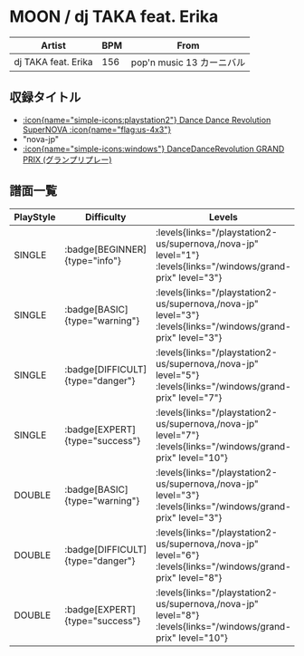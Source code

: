 # MOON / dj TAKA feat. Erika

|Artist|BPM|From|
|------|---|----|
|dj TAKA feat. Erika|156|pop'n music 13 カーニバル|

## 収録タイトル

- [:icon{name="simple-icons:playstation2"} Dance Dance Revolution SuperNOVA :icon{name="flag:us-4x3"}](/playstation2-us/supernova)
- "nova-jp"
- [:icon{name="simple-icons:windows"} DanceDanceRevolution GRAND PRIX (グランプリプレー)](/windows/grand-prix)

## 譜面一覧

|PlayStyle|Difficulty|Levels|Notes|Movie|
|---------|----------|------|-----|-----|
|SINGLE| :badge[BEGINNER]{type="info"}| :levels{links="/playstation2-us/supernova,/nova-jp" level="1"} :levels{links="/windows/grand-prix" level="3"}|100/0||
|SINGLE| :badge[BASIC]{type="warning"}| :levels{links="/playstation2-us/supernova,/nova-jp" level="3"} :levels{links="/windows/grand-prix" level="3"}|100/10||
|SINGLE| :badge[DIFFICULT]{type="danger"}| :levels{links="/playstation2-us/supernova,/nova-jp" level="5"} :levels{links="/windows/grand-prix" level="7"}|240/6||
|SINGLE| :badge[EXPERT]{type="success"}| :levels{links="/playstation2-us/supernova,/nova-jp" level="7"} :levels{links="/windows/grand-prix" level="10"}|315/7||
|DOUBLE| :badge[BASIC]{type="warning"}| :levels{links="/playstation2-us/supernova,/nova-jp" level="3"} :levels{links="/windows/grand-prix" level="3"}|104/8||
|DOUBLE| :badge[DIFFICULT]{type="danger"}| :levels{links="/playstation2-us/supernova,/nova-jp" level="6"} :levels{links="/windows/grand-prix" level="8"}|247/3||
|DOUBLE| :badge[EXPERT]{type="success"}| :levels{links="/playstation2-us/supernova,/nova-jp" level="8"} :levels{links="/windows/grand-prix" level="10"}|330/3||
